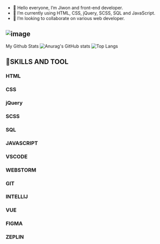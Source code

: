 - 👋 Hello everyone, I’m Jiwon and front-end developer.
- 🌱 I’m currently using HTML, CSS, jQuery, SCSS, SQL and JavaScript.
- 💞️ I’m looking to collaborate on various web developer.

## ![image](https://github.com/jiwonch/jiwonch/assets/87967386/22288c90-449a-46e4-91de-25705ba82c32)
My Github Stats
![Anurag's GitHub stats](https://github-readme-stats.vercel.app/api?username=jiwonch&show_icons=true&theme=midnight-purple)
![Top Langs](https://github-readme-stats.vercel.app/api/top-langs/?username=jiwonch&layout=compact&theme=tokyonight)


## 👀SKILLS AND TOOL
### HTML
### CSS
### jQuery
### SCSS
### SQL
### JAVASCRIPT
### VSCODE
### WEBSTORM
### GIT
### INTELLIJ
### VUE
### FIGMA
### ZEPLIN

